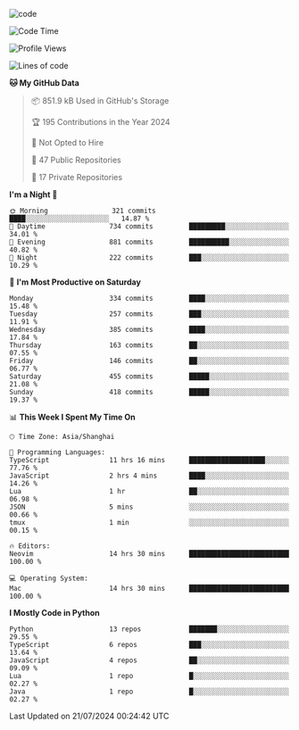 
<!--
**liuyaanng/liuyaanng** is a ✨ _special_ ✨ repository because its `README.md` (this file) appears on your GitHub profile.

Here are some ideas to get you started:

- 🔭 I’m currently working on ...
- 🌱 I’m currently learning ...
- 👯 I’m looking to collaborate on ...
- 🤔 I’m looking for help with ...
- 💬 Ask me about ...
- 📫 How to reach me: ...
- 😄 Pronouns: ...
- ⚡ Fun fact: ...
-->


![code](https://cdn.jsdelivr.net/gh/liuyaanng/liuyaanng@1.0/code.gif) 

<!--START_SECTION:waka-->
![Code Time](http://img.shields.io/badge/Code%20Time-585%20hrs%2047%20mins-blue)

![Profile Views](http://img.shields.io/badge/Profile%20Views-0-blue)

![Lines of code](https://img.shields.io/badge/From%20Hello%20World%20I%27ve%20Written-14.6%20million%20lines%20of%20code-blue)

**🐱 My GitHub Data** 

> 📦 851.9 kB Used in GitHub's Storage 
 > 
> 🏆 195 Contributions in the Year 2024
 > 
> 🚫 Not Opted to Hire
 > 
> 📜 47 Public Repositories 
 > 
> 🔑 17 Private Repositories 
 > 
**I'm a Night 🦉** 

```text
🌞 Morning                321 commits         ████░░░░░░░░░░░░░░░░░░░░░   14.87 % 
🌆 Daytime                734 commits         █████████░░░░░░░░░░░░░░░░   34.01 % 
🌃 Evening                881 commits         ██████████░░░░░░░░░░░░░░░   40.82 % 
🌙 Night                  222 commits         ███░░░░░░░░░░░░░░░░░░░░░░   10.29 % 
```
📅 **I'm Most Productive on Saturday** 

```text
Monday                   334 commits         ████░░░░░░░░░░░░░░░░░░░░░   15.48 % 
Tuesday                  257 commits         ███░░░░░░░░░░░░░░░░░░░░░░   11.91 % 
Wednesday                385 commits         ████░░░░░░░░░░░░░░░░░░░░░   17.84 % 
Thursday                 163 commits         ██░░░░░░░░░░░░░░░░░░░░░░░   07.55 % 
Friday                   146 commits         ██░░░░░░░░░░░░░░░░░░░░░░░   06.77 % 
Saturday                 455 commits         █████░░░░░░░░░░░░░░░░░░░░   21.08 % 
Sunday                   418 commits         █████░░░░░░░░░░░░░░░░░░░░   19.37 % 
```


📊 **This Week I Spent My Time On** 

```text
🕑︎ Time Zone: Asia/Shanghai

💬 Programming Languages: 
TypeScript               11 hrs 16 mins      ███████████████████░░░░░░   77.76 % 
JavaScript               2 hrs 4 mins        ████░░░░░░░░░░░░░░░░░░░░░   14.26 % 
Lua                      1 hr                ██░░░░░░░░░░░░░░░░░░░░░░░   06.98 % 
JSON                     5 mins              ░░░░░░░░░░░░░░░░░░░░░░░░░   00.66 % 
tmux                     1 min               ░░░░░░░░░░░░░░░░░░░░░░░░░   00.15 % 

🔥 Editors: 
Neovim                   14 hrs 30 mins      █████████████████████████   100.00 % 

💻 Operating System: 
Mac                      14 hrs 30 mins      █████████████████████████   100.00 % 
```

**I Mostly Code in Python** 

```text
Python                   13 repos            ███████░░░░░░░░░░░░░░░░░░   29.55 % 
TypeScript               6 repos             ███░░░░░░░░░░░░░░░░░░░░░░   13.64 % 
JavaScript               4 repos             ██░░░░░░░░░░░░░░░░░░░░░░░   09.09 % 
Lua                      1 repo              █░░░░░░░░░░░░░░░░░░░░░░░░   02.27 % 
Java                     1 repo              █░░░░░░░░░░░░░░░░░░░░░░░░   02.27 % 
```




 Last Updated on 21/07/2024 00:24:42 UTC
<!--END_SECTION:waka-->
